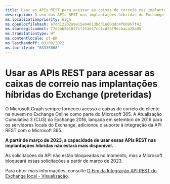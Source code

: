 ```yaml
---
title: Usar as APIs REST para acessar as caixas de correio nas implantações híbridas do Exchange (preteridas)
description: O uso das APIs REST nas implantações híbridas do Exchange é preterido e não terá mais suporte a partir de março de 2023.
ms.localizationpriority: high
ms.openlocfilehash: a7dd122b2a9e15e04613bd31a003dc4f80967f42
ms.sourcegitcommit: 77d2ab5018371f153d47cc1cd25f9dcbaca28a95
ms.translationtype: HT
ms.contentlocale: pt-BR
ms.lasthandoff: 03/08/2022
ms.locfileid: "63335868"
---
```

# <a name="use-rest-apis-to-access-mailboxes-in-exchange-hybrid-deployments-deprecated"></a>Usar as APIs REST para acessar as caixas de correio nas implantações híbridas do Exchange (preteridas)

O Microsoft Graph sempre forneceu acesso a caixas de correio do cliente na nuvem no Exchange Online como parte do Microsoft 365. A Atualização Cumulativa 3 (CU3) do Exchange 2016, lançada em setembro de 2016 para os servidores locais do Exchange, adicionou o suporte à integração da API REST com o Microsoft 365.

**A partir de março de 2023, a capacidade de usar essas APIs REST nas implantações híbridas não estará mais disponível.**

As solicitações da API não estão bloqueadas no momento, mas a Microsoft bloqueará essas solicitações a partir de março de 2023.

Para obter mais informações, consulte [O Fim da Integração API REST do Exchange local - Visualização](https://techcommunity.microsoft.com/t5/exchange-team-blog/the-end-of-the-rest-api-for-on-premises-mailboxes-preview/ba-p/3221219).
